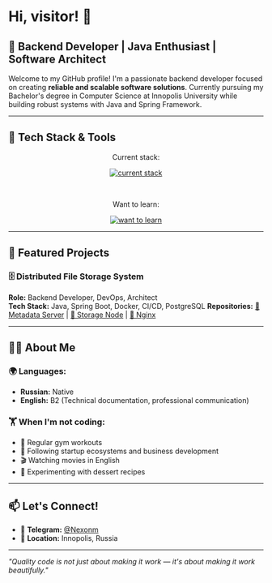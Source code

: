 # Hi, visitor! 👋

## 🚀 Backend Developer | Java Enthusiast | Software Architect

Welcome to my GitHub profile! I'm a passionate backend developer focused on creating **reliable and scalable software solutions**. Currently pursuing my Bachelor's degree in Computer Science at Innopolis University while building robust systems with Java and Spring Framework.

---

## 🔧 Tech Stack & Tools

<p align="center">
Current stack:
</p>
<p align="center">
    <a href="#"><img src="https://skillicons.dev/icons?i=java,spring,postgres,mongodb,git,github,md,docker&perline=8&theme=light" alt="current stack"></a>
</p>

<br>
<p align="center">
Want to learn:
</p>
<p align="center">
    <a href="#"><img src="https://skillicons.dev/icons?i=redis,kafka,rabbitmq,kubernetes&perline=4&theme=light" alt="want to learn"></a>
</p>

---

## 💼 Featured Projects

### 🗄️ Distributed File Storage System
**Role:** Backend Developer, DevOps, Architect  
**Tech Stack:** Java, Spring Boot, Docker, CI/CD, PostgreSQL
**Repositories:** [📁 Metadata Server](https://github.com/yourusername/metadata-server) | [📁 Storage Node](https://github.com/yourusername/storage-node) | [📁 Nginx](https://github.com/Nexonm/dfs-nginx)

---

## 👨‍💻 About Me

### 🌍 Languages:
- **Russian:** Native
- **English:** B2 (Technical documentation, professional communication)

### 🏋️ When I'm not coding:
- 💪 Regular gym workouts
- 🚀 Following startup ecosystems and business development
- 🎬 Watching movies in English
- 🍰 Experimenting with dessert recipes

---

## 📫 Let's Connect!
- 💬 **Telegram:** [@Nexonm](https://t.me/Nexonm)
- 📍 **Location:** Innopolis, Russia

---

*"Quality code is not just about making it work — it's about making it work beautifully."*
